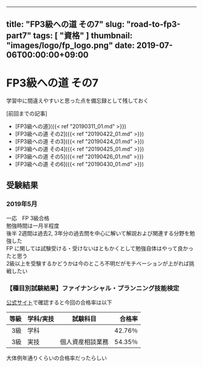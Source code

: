 ------
title: "FP3級への道 その7"
slug: "road-to-fp3-part7"
tags: [ "資格" ]
thumbnail: "images/logo/fp_logo.png"
date: 2019-07-06T00:00:00+09:00
---

# FP3級への道 その7

学習中に間違えやすいと思った点を備忘録として残しておく

[前回までの記事]

* [FP3級への道]({{< ref "20190311_01.md" >}})  
* [FP3級への道 その2]({{< ref "20190422_01.md" >}})
* [FP3級への道 その3]({{< ref "20190424_01.md" >}})
* [FP3級への道 その4]({{< ref "20190425_01.md" >}})
* [FP3級への道 その5]({{< ref "20190426_01.md" >}})
* [FP3級への道 その6]({{< ref "20190430_01.md" >}})
  
## 受験結果

### 2019年5月

一応　FP 3級合格  
勉強時間は一月半程度  
後半 2週間は過去2, 3年分の過去問を中心に解いて解説および関連する分野を勉強した  
FP に関しては試験受ける・受けないはともかくとして勉強自体はやって良かったと思う  
2級以上を受験するかどうかは今のところ不明だがモチベーションが上がれば挑戦したい

### 【種目別試験結果】ファイナンシャル・プランニング技能検定

[公式サイト](https://www.kinzai.or.jp/fp/news-fp/23815.html)で確認すると今回の合格率は以下

| 等級 | 学科/実技             |    試験科目     | 合格率 |
|-----:|:---------------------|:--------------:|-------:|
| 3級  | 学科                 |                 | 42.76％ |
| 3級  | 実技                 | 個人資産相談業務 | 54.35％ |

大体例年通りくらいの合格率だったらしい



